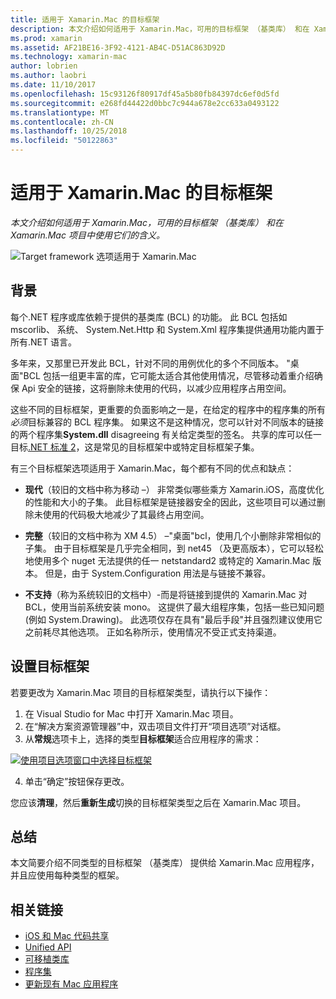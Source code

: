```yaml
---
title: 适用于 Xamarin.Mac 的目标框架
description: 本文介绍如何适用于 Xamarin.Mac，可用的目标框架 （基类库） 和在 Xamarin.Mac 项目中使用它们的含义。
ms.prod: xamarin
ms.assetid: AF21BE16-3F92-4121-AB4C-D51AC863D92D
ms.technology: xamarin-mac
author: lobrien
ms.author: laobri
ms.date: 11/10/2017
ms.openlocfilehash: 15c93126f80917df45a5b80fb84397dc6ef0d5fd
ms.sourcegitcommit: e268fd44422d0bbc7c944a678e2cc633a0493122
ms.translationtype: MT
ms.contentlocale: zh-CN
ms.lasthandoff: 10/25/2018
ms.locfileid: "50122863"
---
```

# <a name="target-framework-for-xamarinmac"></a>适用于 Xamarin.Mac 的目标框架

_本文介绍如何适用于 Xamarin.Mac，可用的目标框架 （基类库） 和在 Xamarin.Mac 项目中使用它们的含义。_

![Target framework 选项适用于 Xamarin.Mac](target-framework-images/select-target.png "Target framework 选项适用于 Xamarin.Mac")

## <a name="background"></a>背景

每个.NET 程序或库依赖于提供的基类库 (BCL) 的功能。 此 BCL 包括如 mscorlib、 系统、 System.Net.Http 和 System.Xml 程序集提供通用功能内置于所有.NET 语言。

多年来，又那里已开发此 BCL，针对不同的用例优化的多个不同版本。 "桌面"BCL 包括一组更丰富的库，它可能太适合其他使用情况，尽管移动着重介绍确保 Api 安全的链接，这将删除未使用的代码，以减少应用程序占用空间。

这些不同的目标框架，更重要的负面影响之一是，在给定的程序中的程序集的所有*必须*目标兼容的 BCL 程序集。 如果这不是这种情况，您可以针对不同版本的链接的两个程序集**System.dll** disagreeing 有关给定类型的签名。 共享的库可以任一目标[.NET 标准 2](https://blog.xamarin.com/share-code-net-standard-2-0/)，这是常见的目标框架中或特定目标框架子集。

有三个目标框架选项适用于 Xamarin.Mac，每个都有不同的优点和缺点：

- **现代**（较旧的文档中称为移动 –） 非常类似哪些乘方 Xamarin.iOS，高度优化的性能和大小的子集。 此目标框架是链接器安全的因此，这些项目可以通过删除未使用的代码极大地减少了其最终占用空间。

- **完整**（较旧的文档中称为 XM 4.5） –"桌面"bcl，使用几个小删除非常相似的子集。 由于目标框架是几乎完全相同，到 net45 （及更高版本），它可以轻松地使用多个 nuget 无法提供的任一 netstandard2 或特定的 Xamarin.Mac 版本。 但是，由于 System.Configuration 用法是与链接不兼容。

- **不支持**（称为系统较旧的文档中）-而是将链接到提供的 Xamarin.Mac 对 BCL，使用当前系统安装 mono。 这提供了最大组程序集，包括一些已知问题 (例如 System.Drawing)。 此选项仅存在具有"最后手段"并且强烈建议使用它之前耗尽其他选项。 正如名称所示，使用情况不受正式支持渠道。

## <a name="setting-the-target-framework"></a>设置目标框架

若要更改为 Xamarin.Mac 项目的目标框架类型，请执行以下操作：

1. 在 Visual Studio for Mac 中打开 Xamarin.Mac 项目。
2. 在“解决方案资源管理器”中，双击项目文件打开“项目选项”对话框。
3. 从**常规**选项卡上，选择的类型**目标框架**适合应用程序的需求：

  [![使用项目选项窗口中选择目标框架](target-framework-images/select-target-full.png "使用项目选项窗口中选择目标 framework")](target-framework-images/select-target-full-large.png#lightbox)

4. 单击“确定”按钮保存更改。

您应该**清理**，然后**重新生成**切换的目标框架类型之后在 Xamarin.Mac 项目。

## <a name="summary"></a>总结

本文简要介绍不同类型的目标框架 （基类库） 提供给 Xamarin.Mac 应用程序，并且应使用每种类型的框架。


## <a name="related-links"></a>相关链接

- [iOS 和 Mac 代码共享](~/cross-platform/macios/index.md)
- [Unified API](~/cross-platform/macios/unified/index.md)
- [可移植类库](~/cross-platform/app-fundamentals/pcl.md)
- [程序集](~/cross-platform/internals/available-assemblies.md)
- [更新现有 Mac 应用程序](~/cross-platform/macios/unified/updating-mac-apps.md)
